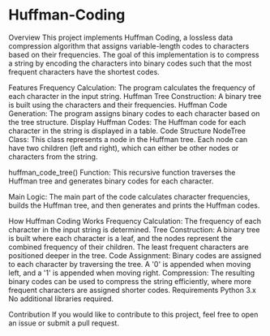 # Huffman-Coding

Overview
This project implements Huffman Coding, a lossless data compression algorithm that assigns variable-length codes to characters based on their frequencies. The goal of this implementation is to compress a string by encoding the characters into binary codes such that the most frequent characters have the shortest codes.

Features
Frequency Calculation: The program calculates the frequency of each character in the input string.
Huffman Tree Construction: A binary tree is built using the characters and their frequencies.
Huffman Code Generation: The program assigns binary codes to each character based on the tree structure.
Display Huffman Codes: The Huffman code for each character in the string is displayed in a table.
Code Structure
NodeTree Class: This class represents a node in the Huffman tree. Each node can have two children (left and right), which can either be other nodes or characters from the string.

huffman_code_tree() Function: This recursive function traverses the Huffman tree and generates binary codes for each character.

Main Logic: The main part of the code calculates character frequencies, builds the Huffman tree, and then generates and prints the Huffman codes.

How Huffman Coding Works
Frequency Calculation: The frequency of each character in the input string is determined.
Tree Construction: A binary tree is built where each character is a leaf, and the nodes represent the combined frequency of their children. The least frequent characters are positioned deeper in the tree.
Code Assignment: Binary codes are assigned to each character by traversing the tree. A '0' is appended when moving left, and a '1' is appended when moving right.
Compression: The resulting binary codes can be used to compress the string efficiently, where more frequent characters are assigned shorter codes.
Requirements
Python 3.x
No additional libraries required.

Contribution
If you would like to contribute to this project, feel free to open an issue or submit a pull request.
